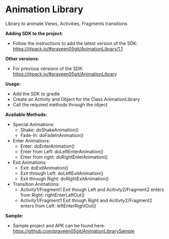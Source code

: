 # Animation Library

Library to animate Views, Activities, Fragments transitions

<b>Adding SDK to the project:</b>
* Follow the instructions to add the latest version of the SDK: https://jitpack.io/#praveen05git/AnimationLibrary/1.1

<b>Other versions:</b>
* For previous versions of the SDK: https://jitpack.io/#praveen05git/AnimationLibrary

<b>Usage:</b>
* Add the SDK to gradle
* Create an Activity and Object for the Class AnimationLibrary
* Call the required methods through the object

<b>Available Methods:</b>
* Special Animations:
  * Shake: doShakeAnimation()
  * Fade-In: doFadeInAnimation()
* Enter Animations:
  * Enter: doEnterAnimation()
  * Enter from Left: doLeftEnterAnimation()
  * Enter from right: doRightEnterAnimation()
* Exit Animations:
  * Exit: doExitAnimation()
  * Exit through Left: doLeftExitAnimation()
  * Exit through Right: doRightExitAnimation()
* Transition Animations:
  * Activity1/Fragment1 Exit though Left and Acitivty2/Fragment2 enters from Right: rightEnterLeftOut()
  * Activity1/Fragment1 Exit though Right and Acitivty2/Fragment2 enters from Left: leftEnterRightOut()
  
<b>Sample:</b>
* Sample project and APK can be found here: https://github.com/praveen05git/AnimationLibrarySample
